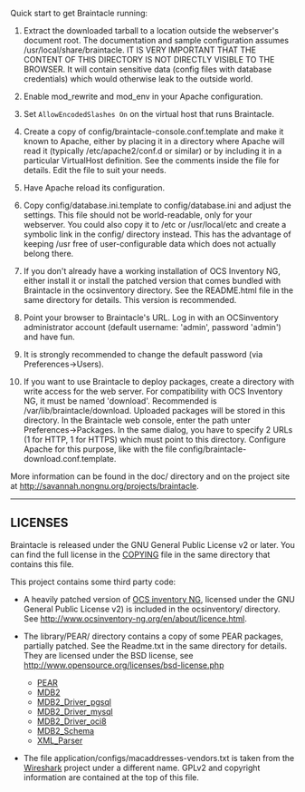 <!--
Copying and distribution of this file, with or without modification,
are permitted in any medium without royalty provided the copyright
notice and this notice are preserved. This file is offered as-is,
without any warranty.
-->


Quick start to get Braintacle running:

1.  Extract the downloaded tarball to a location outside the webserver's
    document root. The documentation and sample configuration assumes
    /usr/local/share/braintacle. IT IS VERY IMPORTANT THAT THE CONTENT OF THIS
    DIRECTORY IS NOT DIRECTLY VISIBLE TO THE BROWSER. It will contain sensitive
    data (config files with database credentials) which would otherwise leak to
    the outside world.

2.  Enable mod_rewrite and mod_env in your Apache configuration.

3.  Set `AllowEncodedSlashes On` on the virtual host that runs Braintacle.

4.  Create a copy of config/braintacle-console.conf.template and make it known
    to Apache, either by placing it in a directory where Apache will read it
    (typically /etc/apache2/conf.d or similar) or by including it in a
    particular VirtualHost definition. See the comments inside the file for
    details. Edit the file to suit your needs.

5.  Have Apache reload its configuration.

6.  Copy config/database.ini.template to config/database.ini and adjust the
    settings. This file should not be world-readable, only for your webserver.
    You could also copy it to /etc or /usr/local/etc and create a symbolic link
    in the config/ directory instead. This has the advantage of keeping /usr
    free of user-configurable data which does not actually belong there.

7.  If you don't already have a working installation of OCS Inventory NG, either
    install it or install the patched version that comes bundled with Braintacle
    in the ocsinventory directory. See the README.html file in the same
    directory for details. This version is recommended.

8.  Point your browser to Braintacle's URL. Log in with an OCSinventory
    administrator account (default username: 'admin', password 'admin') and have
    fun.

9.  It is strongly recommended to change the default password (via
    Preferences->Users).

10. If you want to use Braintacle to deploy packages, create a directory with
    write access for the web server. For compatibility with OCS Inventory NG,
    it must be named 'download'. Recommended is /var/lib/braintacle/download.
    Uploaded packages will be stored in this directory.
    In the Braintacle web console, enter the path unter Preferences->Packages.
    In the same dialog, you have to specify 2 URLs (1 for HTTP, 1 for HTTPS)
    which must point to this directory. Configure Apache for this purpose, like
    with the file config/braintacle-download.conf.template.

More information can be found in the doc/ directory and on the project site at
<http://savannah.nongnu.org/projects/braintacle>.


--------
LICENSES
--------

Braintacle is released under the GNU General Public License v2 or later.
You can find the full license in the [COPYING](COPYING) file in the same directory that
contains this file.

This project contains some third party code:

- A heavily patched version of [OCS inventory NG](http://www.ocsinventory-ng.org/),
  licensed under the GNU General Public License v2) is included in the ocsinventory/
  directory.
  See <http://www.ocsinventory-ng.org/en/about/licence.html>.

- The library/PEAR/ directory contains a copy of some PEAR packages, partially
  patched. See the Readme.txt in the same directory for details.
  They are licensed under the BSD license, see
  <http://www.opensource.org/licenses/bsd-license.php>

  - [PEAR](http://pear.php.net/package/PEAR)
  - [MDB2](http://pear.php.net/package/MDB2)
  - [MDB2_Driver_pgsql](http://pear.php.net/package/MDB2_Driver_pgsql)
  - [MDB2_Driver_mysql](http://pear.php.net/package/MDB2_Driver_mysql)
  - [MDB2_Driver_oci8](http://pear.php.net/package/MDB2_Driver_oci8)
  - [MDB2_Schema](http://pear.php.net/package/MDB2_Schema)
  - [XML_Parser](http://pear.php.net/package/XML_Parser)

- The file application/configs/macaddresses-vendors.txt is taken from the
  [Wireshark](http://wireshark.org) project under a different name. GPLv2
  and copyright information are contained at the top of this file.
